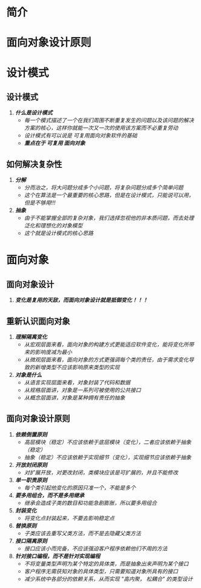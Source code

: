 # 简介


# 面向对象设计原则

# 设计模式

## 设计模式

1. ***什么是设计模式***
   - *每一个模式描述了一个在我们周围不断重复发生的问题以及该问题的解决方案的核心，这样你就能一次又一次的使用该方案而不必重复劳动*
   - *设计模式有可以说是 可复用面向对象软件的基础*
   - ***重点在于 可复用 面向对象***

## 如何解决复杂性

1. ***分解***
   - *分而治之，将大问题分成多个小问题，将复杂问题分成多个简单问题*
   - *这个在算法是一个最重要的核心思路，但是在设计模式，只能说可以用，但是不够用!!!*
2. ***抽象***
   - *由于不能掌握全部的复杂对象，我们选择忽视他的非本质问题，而去处理泛化和理想化的对象模型*
   - *这个就是设计模式的核心思路*

# 面向对象

## 面向对象设计

1. ***变化是复用的天敌，而面向对象设计就是抵御变化！！！***

## 重新认识面向对象

1. ***理解隔离变化***
   - *从宏观层面来看，面向对象的构建方式更能适应软件变化，能将变化所带来的影响度减为最小*
   - *从微观层面来看，面向对象的方式更强调每个类的责任，由于需求变化导致的新增类型不应该影响原来类型的实现*
2. ***对象是什么***
   - *从语言实现层面来看，对象封装了代码和数据*
   - *从规格层面讲，对象是一系列可被使用的公共接口*
   - *从概念层面讲，对象是某种拥有责任的抽象*

## 面向对象设计原则

1. ***依赖倒置原则***
   - *高层模块（稳定）不应该依赖于底层模块（变化），二者应该依赖于抽象（稳定）*
   - *抽象（稳定）不应该依赖于实现细节（变化），实现细节应该依赖于抽象*
2. ***开放封闭原则***
   - *对扩展开放，对更改封闭，类模块应该是可扩展的，并且不能修改*
3. ***单一职责原则***
   - *每个类引起他变化的原因只准一个，不能是多个*
4. ***要多用组合，而不是多用继承***
   - *继承会造成子类的数目和功能急剧膨胀，所以要多用组合*
5. ***封装变化***
   - *将变化点封装起来，不要去影响稳定点*
6. ***替换原则***
   - *子类应该去重写父类方法，而不是去隐藏父类方法*
7. ***接口隔离原则***
   - *接口应该小而完备，不应该强迫客户程序依赖他们不用的方法*
8. ***针对接口编程，而不是针对实现编程***
   - *不将变量类型声明为某个特定的具体类，而是抽象出来声明为某个接口*
   - *客户程序无需获知对象的具体类型，只需要知道对象所具有的接口*
   - *减少系统中各部分的依赖关系，从而实现 "高内聚， 松耦合" 的类型设计*

## 

